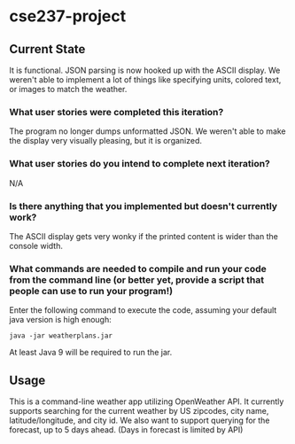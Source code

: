 # cse237-project

## Current State
It is functional. JSON parsing is now hooked up with the ASCII display. We weren't able to implement a lot of things like specifying units, colored text, or images to match the weather.

### What user stories were completed this iteration?
The program no longer dumps unformatted JSON. We weren't able to make the display very visually pleasing, but it is organized.

### What user stories do you intend to complete next iteration?
N/A

### Is there anything that you implemented but doesn't currently work?
The ASCII display gets very wonky if the printed content is wider than the console width. 

### What commands are needed to compile and run your code from the command line (or better yet, provide a script that people can use to run your program!)
Enter the following command to execute the code, assuming your default java version is high enough:
```
java -jar weatherplans.jar
```
At least Java 9 will be required to run the jar.


## Usage
This is a command-line weather app utilizing OpenWeather API. It currently supports
searching for the current weather by US zipcodes, city name, latitude/longitude, and city id.
We also want to support querying for the forecast, up to 5 days ahead. (Days in forecast is limited by API)

